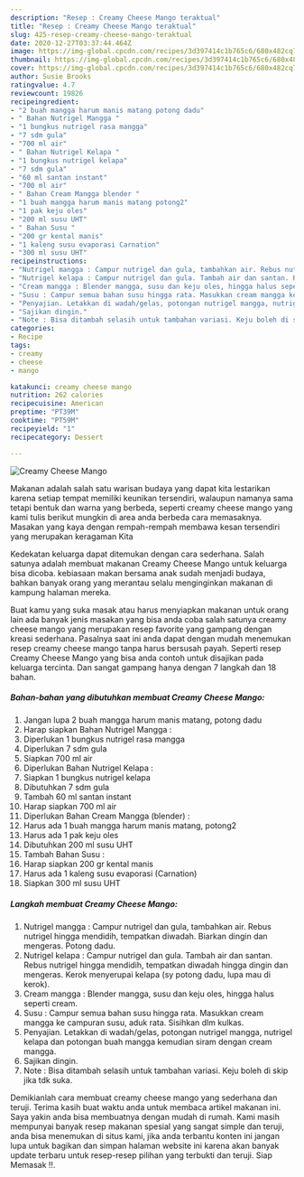 ```yaml
---
description: "Resep : Creamy Cheese Mango teraktual"
title: "Resep : Creamy Cheese Mango teraktual"
slug: 425-resep-creamy-cheese-mango-teraktual
date: 2020-12-27T03:37:44.464Z
image: https://img-global.cpcdn.com/recipes/3d397414c1b765c6/680x482cq70/creamy-cheese-mango-foto-resep-utama.jpg
thumbnail: https://img-global.cpcdn.com/recipes/3d397414c1b765c6/680x482cq70/creamy-cheese-mango-foto-resep-utama.jpg
cover: https://img-global.cpcdn.com/recipes/3d397414c1b765c6/680x482cq70/creamy-cheese-mango-foto-resep-utama.jpg
author: Susie Brooks
ratingvalue: 4.7
reviewcount: 19826
recipeingredient:
- "2 buah mangga harum manis matang potong dadu"
- " Bahan Nutrigel Mangga "
- "1 bungkus nutrigel rasa mangga"
- "7 sdm gula"
- "700 ml air"
- " Bahan Nutrigel Kelapa "
- "1 bungkus nutrigel kelapa"
- "7 sdm gula"
- "60 ml santan instant"
- "700 ml air"
- " Bahan Cream Mangga blender "
- "1 buah mangga harum manis matang potong2"
- "1 pak keju oles"
- "200 ml susu UHT"
- " Bahan Susu "
- "200 gr kental manis"
- "1 kaleng susu evaporasi Carnation"
- "300 ml susu UHT"
recipeinstructions:
- "Nutrigel mangga : Campur nutrigel dan gula, tambahkan air. Rebus nutrigel hingga mendidih, tempatkan diwadah. Biarkan dingin dan mengeras. Potong dadu."
- "Nutrigel kelapa : Campur nutrigel dan gula. Tambah air dan santan. Rebus nutrigel hingga mendidih, tempatkan diwadah hingga dingin dan mengeras. Kerok menyerupai kelapa (sy potong dadu, lupa mau di kerok)."
- "Cream mangga : Blender mangga, susu dan keju oles, hingga halus seperti cream."
- "Susu : Campur semua bahan susu hingga rata. Masukkan cream mangga ke campuran susu, aduk rata. Sisihkan dlm kulkas."
- "Penyajian. Letakkan di wadah/gelas, potongan nutrigel mangga, nutrigel kelapa dan potongan buah mangga kemudian siram dengan cream mangga."
- "Sajikan dingin."
- "Note : Bisa ditambah selasih untuk tambahan variasi. Keju boleh di skip jika tdk suka."
categories:
- Recipe
tags:
- creamy
- cheese
- mango

katakunci: creamy cheese mango 
nutrition: 262 calories
recipecuisine: American
preptime: "PT39M"
cooktime: "PT59M"
recipeyield: "1"
recipecategory: Dessert

---
```



![Creamy Cheese Mango](https://img-global.cpcdn.com/recipes/3d397414c1b765c6/680x482cq70/creamy-cheese-mango-foto-resep-utama.jpg)

Makanan adalah salah satu warisan budaya yang dapat kita lestarikan karena setiap tempat memiliki keunikan tersendiri, walaupun namanya sama tetapi bentuk dan warna yang berbeda, seperti creamy cheese mango yang kami tulis berikut mungkin di area anda berbeda cara memasaknya. Masakan yang kaya dengan rempah-rempah membawa kesan tersendiri yang merupakan keragaman Kita

Kedekatan keluarga dapat ditemukan dengan cara sederhana. Salah satunya adalah membuat makanan Creamy Cheese Mango untuk keluarga bisa dicoba. kebiasaan makan bersama anak sudah menjadi budaya, bahkan banyak orang yang merantau selalu menginginkan makanan di kampung halaman mereka.



Buat kamu yang suka masak atau harus menyiapkan makanan untuk orang lain ada banyak jenis masakan yang bisa anda coba salah satunya creamy cheese mango yang merupakan resep favorite yang gampang dengan kreasi sederhana. Pasalnya saat ini anda dapat dengan mudah menemukan resep creamy cheese mango tanpa harus bersusah payah.
Seperti resep Creamy Cheese Mango yang bisa anda contoh untuk disajikan pada keluarga tercinta. Dan sangat gampang hanya dengan 7 langkah dan 18 bahan.


<!--inarticleads1-->

##### Bahan-bahan yang dibutuhkan membuat Creamy Cheese Mango:

1. Jangan lupa 2 buah mangga harum manis matang, potong dadu
1. Harap siapkan  Bahan Nutrigel Mangga :
1. Diperlukan 1 bungkus nutrigel rasa mangga
1. Diperlukan 7 sdm gula
1. Siapkan 700 ml air
1. Diperlukan  Bahan Nutrigel Kelapa :
1. Siapkan 1 bungkus nutrigel kelapa
1. Dibutuhkan 7 sdm gula
1. Tambah 60 ml santan instant
1. Harap siapkan 700 ml air
1. Diperlukan  Bahan Cream Mangga (blender) :
1. Harus ada 1 buah mangga harum manis matang, potong2
1. Harus ada 1 pak keju oles
1. Dibutuhkan 200 ml susu UHT
1. Tambah  Bahan Susu :
1. Harap siapkan 200 gr kental manis
1. Harus ada 1 kaleng susu evaporasi (Carnation)
1. Siapkan 300 ml susu UHT




<!--inarticleads2-->

##### Langkah membuat  Creamy Cheese Mango:

1. Nutrigel mangga : Campur nutrigel dan gula, tambahkan air. Rebus nutrigel hingga mendidih, tempatkan diwadah. Biarkan dingin dan mengeras. Potong dadu.
1. Nutrigel kelapa : Campur nutrigel dan gula. Tambah air dan santan. Rebus nutrigel hingga mendidih, tempatkan diwadah hingga dingin dan mengeras. Kerok menyerupai kelapa (sy potong dadu, lupa mau di kerok).
1. Cream mangga : Blender mangga, susu dan keju oles, hingga halus seperti cream.
1. Susu : Campur semua bahan susu hingga rata. Masukkan cream mangga ke campuran susu, aduk rata. Sisihkan dlm kulkas.
1. Penyajian. Letakkan di wadah/gelas, potongan nutrigel mangga, nutrigel kelapa dan potongan buah mangga kemudian siram dengan cream mangga.
1. Sajikan dingin.
1. Note : Bisa ditambah selasih untuk tambahan variasi. Keju boleh di skip jika tdk suka.




Demikianlah cara membuat creamy cheese mango yang sederhana dan teruji. Terima kasih buat waktu anda untuk membaca artikel makanan ini. Saya yakin anda bisa membuatnya dengan mudah di rumah. Kami masih mempunyai banyak resep makanan spesial yang sangat simple dan teruji, anda bisa menemukan di situs kami, jika anda terbantu konten ini jangan lupa untuk bagikan dan simpan halaman website ini karena akan banyak update terbaru untuk resep-resep pilihan yang terbukti dan teruji. Siap Memasak !!. 
